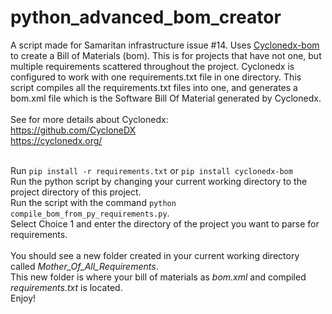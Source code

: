 # python_advanced_bom_creator
A script made for Samaritan infrastructure issue #14. Uses [Cyclonedx-bom](https://github.com/CycloneDX/cyclonedx-python) to create a Bill of Materials (bom).
This is for projects that have not one, but multiple requirements scattered throughout the project.
Cyclonedx is configured to work with one requirements.txt file in one directory. This script compiles
all the requirements.txt files into one, and generates a bom.xml file which is the Software Bill Of Material
generated by Cyclonedx. 
<br/><br/>
See for more details about Cyclonedx: 
<br/>
https://github.com/CycloneDX
<br/>
https://cyclonedx.org/
<br/><br/>

Run `pip install -r requirements.txt` or `pip install cyclonedx-bom` <br/> 
Run the python script by changing your current working directory to the project directory of this project. <br/>
Run the script with the command `python compile_bom_from_py_requirements.py`. <br/>
Select Choice 1 and enter the directory of the project you want to parse for requirements. <br/>
<br/>
You should see a new folder created in your current working directory called *Mother_Of_All_Requirements*.<br/>
This new folder is where your bill of materials as *bom.xml* and compiled *requirements.txt* is located. <br/>
Enjoy!<br/>
